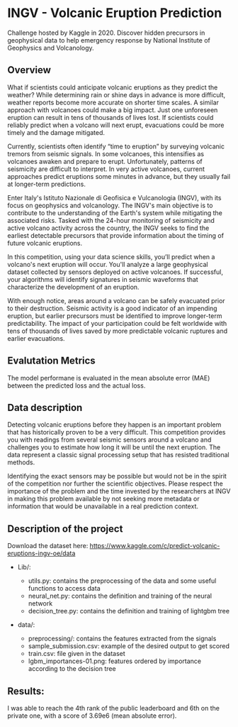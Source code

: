 # INGV - Volcanic Eruption Prediction
Challenge hosted by Kaggle in 2020. Discover hidden precursors in geophysical data to help emergency response by National Institute of Geophysics and Volcanology.

## Overview
What if scientists could anticipate volcanic eruptions as they predict the weather? While determining rain or shine days in advance is more difficult, weather reports become more accurate on shorter time scales. A similar approach with volcanoes could make a big impact. Just one unforeseen eruption can result in tens of thousands of lives lost. If scientists could reliably predict when a volcano will next erupt, evacuations could be more timely and the damage mitigated.

Currently, scientists often identify “time to eruption” by surveying volcanic tremors from seismic signals. In some volcanoes, this intensifies as volcanoes awaken and prepare to erupt. Unfortunately, patterns of seismicity are difficult to interpret. In very active volcanoes, current approaches predict eruptions some minutes in advance, but they usually fail at longer-term predictions.

Enter Italy's Istituto Nazionale di Geofisica e Vulcanologia (INGV), with its focus on geophysics and volcanology. The INGV's main objective is to contribute to the understanding of the Earth's system while mitigating the associated risks. Tasked with the 24-hour monitoring of seismicity and active volcano activity across the country, the INGV seeks to find the earliest detectable precursors that provide information about the timing of future volcanic eruptions.

In this competition, using your data science skills, you’ll predict when a volcano's next eruption will occur. You'll analyze a large geophysical dataset collected by sensors deployed on active volcanoes. If successful, your algorithms will identify signatures in seismic waveforms that characterize the development of an eruption.

With enough notice, areas around a volcano can be safely evacuated prior to their destruction. Seismic activity is a good indicator of an impending eruption, but earlier precursors must be identified to improve longer-term predictability. The impact of your participation could be felt worldwide with tens of thousands of lives saved by more predictable volcanic ruptures and earlier evacuations.

## Evalutation Metrics
The model performane is evaluated in the mean absolute error (MAE) between the predicted loss and the actual loss.

## Data description
Detecting volcanic eruptions before they happen is an important problem that has historically proven to be a very difficult. This competition provides you with readings from several seismic sensors around a volcano and challenges you to estimate how long it will be until the next eruption. The data represent a classic signal processing setup that has resisted traditional methods.

Identifying the exact sensors may be possible but would not be in the spirit of the competition nor further the scientific objectives. Please respect the importance of the problem and the time invested by the researchers at INGV in making this problem available by not seeking more metadata or information that would be unavailable in a real prediction context.

## Description of the project
Download the dataset here: https://www.kaggle.com/c/predict-volcanic-eruptions-ingv-oe/data
- Lib/:
    - utils.py: contains the preprocessing of the data and some useful functions to access data
    - neural_net.py: contains the definition and training of the neural network
    - decision_tree.py: contains the definition and training of lightgbm tree
   
- data/:
    - preprocessing/: contains the features extracted from the signals
    - sample_submission.csv: example of the desired output to get scored
    - train.csv: file given in the dataset
    - lgbm_importances-01.png: features ordered by importance according to the decision tree
    
   
## Results:
I was able to reach the 4th rank of the public leaderboard and 6th on the private one, with a score of 3.69e6 (mean absolute error).
